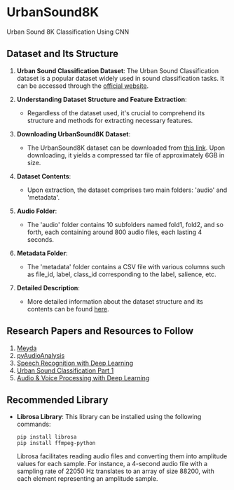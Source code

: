 # UrbanSound8K
Urban Sound 8K Classification Using CNN

## Dataset and Its Structure

1. **Urban Sound Classification Dataset**: The Urban Sound Classification dataset is a popular dataset widely used in sound classification tasks. It can be accessed through the [official website](https://urbansounddataset.weebly.com/).

2. **Understanding Dataset Structure and Feature Extraction**:
   - Regardless of the dataset used, it's crucial to comprehend its structure and methods for extracting necessary features.
   
3. **Downloading UrbanSound8K Dataset**:
   - The UrbanSound8K dataset can be downloaded from [this link](https://goo.gl/8hY5ER). Upon downloading, it yields a compressed tar file of approximately 6GB in size.
   
4. **Dataset Contents**:
   - Upon extraction, the dataset comprises two main folders: 'audio' and 'metadata'.
   
5. **Audio Folder**:
   - The 'audio' folder contains 10 subfolders named fold1, fold2, and so forth, each containing around 800 audio files, each lasting 4 seconds.
   
6. **Metadata Folder**:
   - The 'metadata' folder contains a CSV file with various columns such as file_id, label, class_id corresponding to the label, salience, etc.
   
7. **Detailed Description**:
   - More detailed information about the dataset structure and its contents can be found [here](https://urbansounddataset.weebly.com/urbansound8k.html).

## Research Papers and Resources to Follow

1. [Meyda](https://github.com/meyda/meyda/wiki/audio-features)
2. [pyAudioAnalysis](https://github.com/tyiannak/pyAudioAnalysis/wiki/3.-Feature-Extraction)
3. [Speech Recognition with Deep Learning](https://medium.com/@ageitgey/machine-learning-is-fun-part-6-how-to-do-speech-recognition-with-deep-learning-28293c162f7a)
4. [Urban Sound Classification Part 1](https://towardsdatascience.com/urban-sound-classification-part-1-99137c6335f9)
5. [Audio & Voice Processing with Deep Learning](https://www.analyticsvidhya.com/blog/2017/08/audio-voice-processing-deep-learning/)

## Recommended Library

- **Librosa Library**: This library can be installed using the following commands:
   ```
   pip install librosa
   pip install ffmpeg-python
   ```
   Librosa facilitates reading audio files and converting them into amplitude values for each sample. For instance, a 4-second audio file with a sampling rate of 22050 Hz translates to an array of size 88200, with each element representing an amplitude sample.
